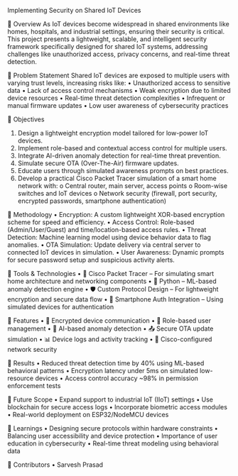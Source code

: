Implementing Security on Shared IoT Devices

📌 Overview
As IoT devices become widespread in shared environments like homes, hospitals, and industrial settings, ensuring their security is critical. This project presents a lightweight, scalable, and intelligent security framework specifically designed for shared IoT systems, addressing challenges like unauthorized access, privacy concerns, and real-time threat detection.

🚨 Problem Statement
Shared IoT devices are exposed to multiple users with varying trust levels, increasing risks like:
•	Unauthorized access to sensitive data
•	Lack of access control mechanisms
•	Weak encryption due to limited device resources
•	Real-time threat detection complexities
•	Infrequent or manual firmware updates
•	Low user awareness of cybersecurity practices

🎯 Objectives
1.	Design a lightweight encryption model tailored for low-power IoT devices.
2.	Implement role-based and contextual access control for multiple users.
3.	Integrate AI-driven anomaly detection for real-time threat prevention.
4.	Simulate secure OTA (Over-The-Air) firmware updates.
5.	Educate users through simulated awareness prompts on best practices.
6.	Develop a practical Cisco Packet Tracer simulation of a smart home network with:
o	Central router, main server, access points
o	Room-wise switches and IoT devices
o	Network security (firewall, port security, encrypted passwords, smartphone authentication)

🧠 Methodology
•	Encryption: A custom lightweight XOR-based encryption scheme for speed and efficiency.
•	Access Control: Role-based (Admin/User/Guest) and time/location-based access rules.
•	Threat Detection: Machine learning model using device behavior data to flag anomalies.
•	OTA Simulation: Update delivery via central server to connected IoT devices in simulation.
•	User Awareness: Dynamic prompts for secure password setup and suspicious activity alerts.

🧪 Tools & Technologies
•	🧩 Cisco Packet Tracer – For simulating smart home architecture and networking components
•	🐍 Python – ML-based anomaly detection engine
•	🛡️ Custom Protocol Design – For lightweight encryption and secure data flow
•	📱 Smartphone Auth Integration – Using simulated devices for authentication

🧾 Features
•	🔐 Encrypted device communication
•	👥 Role-based user management
•	🧠 AI-based anomaly detection
•	📤 Secure OTA update simulation
•	📊 Device logs and activity tracking
•	🧰 Cisco-configured network security

🔬 Results
•	Reduced threat detection time by 40% using ML-based behavioral patterns
•	Encryption latency under 5ms on simulated low-resource devices
•	Access control accuracy ~98% in permission enforcement tests

🚀 Future Scope
•	Expand support to industrial IoT (IIoT) settings
•	Use blockchain for secure access logs
•	Incorporate biometric access modules
•	Real-world deployment on ESP32/NodeMCU devices

🧠 Learnings
•	Designing secure protocols within hardware constraints
•	Balancing user accessibility and device protection
•	Importance of user education in cybersecurity
•	Real-time threat modeling using behavioral data

🤝 Contributors
•	Sarvesh Prasad

